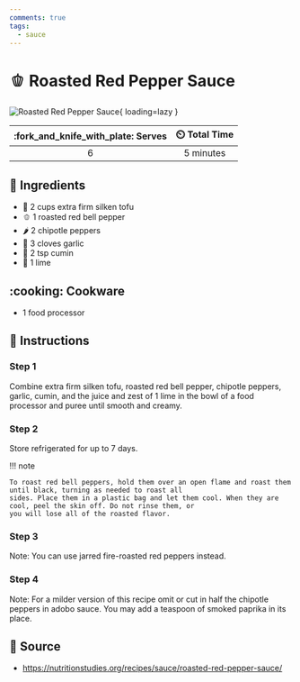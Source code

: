 ```yaml
---
comments: true
tags:
  - sauce
---
```

# :bell_pepper: Roasted Red Pepper Sauce

![Roasted Red Pepper Sauce](../assets/images/roasted-red-pepper-sauce.jpg){ loading=lazy }

| :fork_and_knife_with_plate: Serves | :timer_clock: Total Time |
|:----------------------------------:|:-----------------------: |
| 6 | 5 minutes |

## :salt: Ingredients

- :butter: 2 cups extra firm silken tofu
- :bell_pepper: 1 roasted red bell pepper
- :hot_pepper: 2 chipotle peppers
- :garlic: 3 cloves garlic
- :herb: 2 tsp cumin
- :lemon: 1 lime

## :cooking: Cookware

- 1 food processor

## :pencil: Instructions

### Step 1

Combine extra firm silken tofu, roasted red bell pepper, chipotle peppers, garlic, cumin, and the juice and zest of 1
lime in the bowl of a food processor and puree until smooth and creamy.

### Step 2

Store refrigerated for up to 7 days.

!!! note

    To roast red bell peppers, hold them over an open flame and roast them until black, turning as needed to roast all
    sides. Place them in a plastic bag and let them cool. When they are cool, peel the skin off. Do not rinse them, or
    you will lose all of the roasted flavor.

### Step 3

Note: You can use jarred fire-roasted red peppers instead.

### Step 4

Note: For a milder version of this recipe omit or cut in half the chipotle peppers in adobo sauce. You may add a
teaspoon of smoked paprika in its place.

## :link: Source

- <https://nutritionstudies.org/recipes/sauce/roasted-red-pepper-sauce/>
